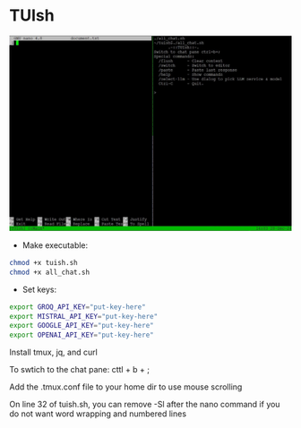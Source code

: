 # TUIsh

![alt text](https://github.com/mrhappynice/tuish/blob/main/tuish.jpg?raw=true)

- Make executable:
```bash
chmod +x tuish.sh
chmod +x all_chat.sh
```

- Set keys:
```bash
export GROQ_API_KEY="put-key-here"
export MISTRAL_API_KEY="put-key-here"
export GOOGLE_API_KEY="put-key-here"
export OPENAI_API_KEY="put-key-here"
```

Install tmux, jq, and curl

To swtich to the chat pane: cttl + b + ;

Add the .tmux.conf file to your home dir to use mouse scrolling

On line 32 of tuish.sh, you can remove -Sl after the nano command if you do not want word wrapping and numbered lines
